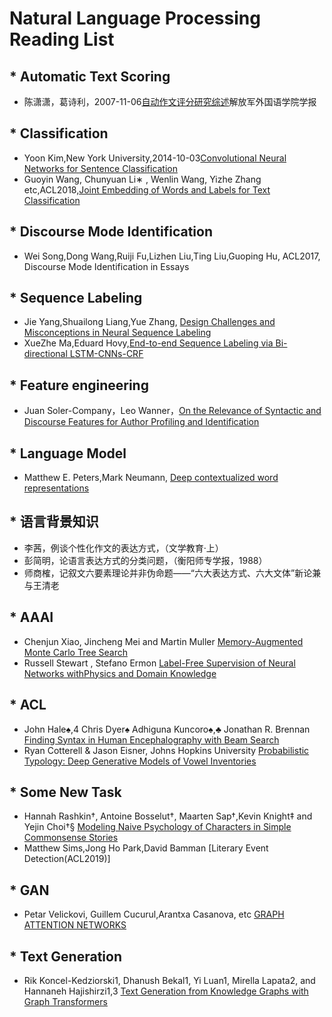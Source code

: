 Natural Language Processing Reading List
===========================
## * Automatic Text Scoring
* 陈潇潇，葛诗利，2007-11-06[自动作文评分研究综述](http://kreader.cnki.net/Kreader/CatalogViewPage.aspx?dbCode=CJFQ&filename=JFJW200805015&tablename=CJFD2008&compose=&first=1&uid=WEEvREcwSlJHSldRa1FhdXNXaEd1ZHpwQnAxNUw2YWVrOWFHeE5xbXhtVT0=$9A4hF_YAuvQ5obgVAqNKPCYcEjKensW4IQMovwHtwkF4VYPoHbKxJw!!)解放军外国语学院学报
## * Classification
* Yoon Kim,New York University,2014-10-03[Convolutional Neural Networks for Sentence Classification](https://arxiv.org/abs/1408.5882)
* Guoyin Wang, Chunyuan Li∗ , Wenlin Wang, Yizhe Zhang etc,ACL2018,[Joint Embedding of Words and Labels for Text Classification](https://arxiv.org/pdf/1805.04174.pdf)
## * Discourse Mode Identification
* Wei Song,Dong Wang,Ruiji Fu,Lizhen Liu,Ting Liu,Guoping Hu, ACL2017, Discourse Mode Identification in Essays
## * Sequence Labeling
* Jie Yang,Shuailong Liang,Yue Zhang, [Design Challenges and Misconceptions in Neural Sequence Labeling](https://amds123.github.io/2018/06/12/Design-Challenges-and-Misconceptions-in-Neural-Sequence-Labeling/)
* XueZhe Ma,Eduard Hovy,[End-to-end Sequence Labeling via Bi-directional LSTM-CNNs-CRF](https://arxiv.org/pdf/1603.01354.pdf)
## * Feature engineering
* Juan Soler-Company，Leo Wanner，[On the Relevance of Syntactic and Discourse Features for Author Profiling and Identification](https://www.researchgate.net/publication/315894402_On_the_Relevance_of_Syntactic_and_Discourse_Features_for_Author_Profiling_and_Identification)
## * Language Model
* Matthew E. Peters,Mark Neumann, [Deep contextualized word representations](https://arxiv.org/abs/1802.05365?context=cs)
## * 语言背景知识
* 李茜，例谈个性化作文的表达方式，（文学教育·上）
* 彭简明，论语言表达方式的分类问题，（衡阳师专学报，1988）
* 师商榷，记叙文六要素理论并非伪命题——“六大表达方式、六大文体”新论兼与王清老
## * AAAI
* Chenjun Xiao, Jincheng Mei and Martin Muller [Memory-Augmented Monte Carlo Tree Search](https://webdocs.cs.ualberta.ca/~mmueller/ps/2018/Chenjun-Xiao-M-MCTS-aaai18-final.pdf)
* Russell Stewart , Stefano Ermon [Label-Free Supervision of Neural Networks withPhysics and Domain Knowledge](https://arxiv.org/abs/1609.05566)
## * ACL
* John Hale♠,4 Chris Dyer♠ Adhiguna Kuncoro♠,♣ Jonathan R. Brennan [Finding Syntax in Human Encephalography with Beam Search](https://arxiv.org/pdf/1806.04127.pdf)
* Ryan Cotterell & Jason Eisner, Johns Hopkins University [Probabilistic Typology: Deep Generative Models of Vowel Inventories](https://arxiv.org/abs/1705.01684)
## * Some New Task
* Hannah Rashkin†, Antoine Bosselut†, Maarten Sap†,Kevin Knight‡ and Yejin Choi†§ [Modeling Naive Psychology of Characters in Simple Commonsense Stories](https://www.aclweb.org/anthology/P18-1213)
* Matthew Sims,Jong Ho Park,David Bamman [Literary Event Detection(ACL2019)]
## * GAN
* Petar Velickovi, Guillem Cucurul,Arantxa Casanova, etc [GRAPH ATTENTION NETWORKS](https://arxiv.org/abs/1710.10903)
## * Text Generation
*  Rik Koncel-Kedziorski1, Dhanush Bekal1, Yi Luan1, Mirella Lapata2, and Hannaneh Hajishirzi1,3 [Text Generation from Knowledge Graphs with Graph Transformers](https://arxiv.org/abs/1904.02342v1)
